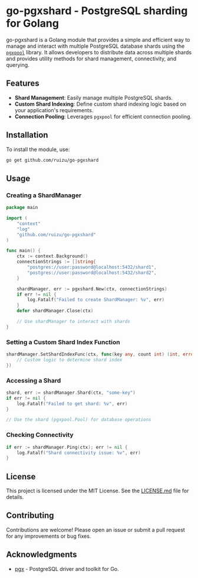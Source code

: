 # go-pgxshard - PostgreSQL sharding for Golang

go-pgxshard is a Golang module that provides a simple and efficient way to manage and interact with multiple PostgreSQL database shards using the [`pgxpool`](https://pkg.go.dev/github.com/jackc/pgx/v5/pgxpool) library. It allows developers to distribute data across multiple shards and provides utility methods for shard management, connectivity, and querying.

## Features

- **Shard Management**: Easily manage multiple PostgreSQL shards.
- **Custom Shard Indexing**: Define custom shard indexing logic based on your application's requirements.
- **Connection Pooling**: Leverages `pgxpool` for efficient connection pooling.

## Installation

To install the module, use:

```bash
go get github.com/ruizu/go-pgxshard
```

## Usage

### Creating a ShardManager

```go
package main

import (
	"context"
	"log"
	"github.com/ruizu/go-pgxshard"
)

func main() {
	ctx := context.Background()
	connectionStrings := []string{
		"postgres://user:password@localhost:5432/shard1",
		"postgres://user:password@localhost:5432/shard2",
	}

	shardManager, err := pgxshard.New(ctx, connectionStrings)
	if err != nil {
		log.Fatalf("Failed to create ShardManager: %v", err)
	}
	defer shardManager.Close(ctx)

	// Use shardManager to interact with shards
}
```

### Setting a Custom Shard Index Function

```go
shardManager.SetShardIndexFunc(ctx, func(key any, count int) (int, error) {
	// Custom logic to determine shard index
})
```

### Accessing a Shard

```go
shard, err := shardManager.Shard(ctx, "some-key")
if err != nil {
	log.Fatalf("Failed to get shard: %v", err)
}

// Use the shard (pgxpool.Pool) for database operations
```

### Checking Connectivity

```go
if err := shardManager.Ping(ctx); err != nil {
	log.Fatalf("Shard connectivity issue: %v", err)
}
```

## License

This project is licensed under the MIT License. See the [LICENSE.md](LICENSE.md) file for details.

## Contributing

Contributions are welcome! Please open an issue or submit a pull request for any improvements or bug fixes.

## Acknowledgments

- [pgx](https://github.com/jackc/pgx) - PostgreSQL driver and toolkit for Go.
